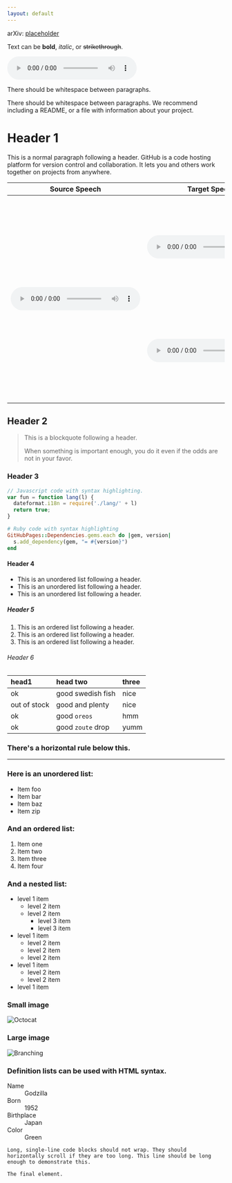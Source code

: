 ```yaml
---
layout: default
---
```

arXiv: <a href="placeholder">placeholder</a>

Text can be **bold**, _italic_, or ~~strikethrough~~.

<audio controls="controls"><source src="assets/wav/ref_audio1.wav" autoplay="">Your browser does not support the audio element.</audio>
  
There should be whitespace between paragraphs.

There should be whitespace between paragraphs. We recommend including a README, or a file with information about your project.

# Header 1

This is a normal paragraph following a header. GitHub is a code hosting platform for version control and collaboration. It lets you and others work together on projects from anywhere.

<div class="table-wrapper">
  <table>
  <thead>
  <tr>
      <th>Source Speech</th>
      <th>Target Speech</th>
      <th></th>
      <th>Conversion Speech</th>
  </tr>
  </thead>
  <tbody>
  <tr>
      <td style="text-align: center" rowspan="8"><audio controls="controls"><source src="assets/wav/ref_audio1.wav" autoplay="">Your browser does not support the audio element.</audio></td>
      <td style="text-align: center" rowspan="4"><audio controls="controls"><source src="assets/wav/ref_audio1.wav" autoplay="">Your browser does not support the audio element.</audio></td>
      <td style="text-align: center">Baseline</td>
      <td style="text-align: center"><audio controls="controls"><source src="assets/wav/ref_audio1.wav" autoplay="">Your browser does not support the audio element.</audio></td>
  </tr>
  <tr>
      <td style="text-align: center">Proposed</td>
      <td style="text-align: center"><audio controls="controls"><source src="wav/daily/1/proposed_f.wav" autoplay="">Your browser does not support the audio element.</audio></td>
      
  </tr>
  <tr>
    <td style="text-align: center">Proposed<font color="#FF0000"> w/o IBFs </font></td>
    <td style="text-align: center"><audio controls="controls"><source src="wav/daily/1/wo_ibf_f.wav" autoplay="">Your browser does not support the audio element.</audio></td>
    
  </tr>
  <tr>
    <td style="text-align: center">Proposed<font color="#FF0000"> w/o TG </font> </td>
    <td style="text-align: center"><audio controls="controls"><source src="wav/daily/1/wo_tg_f.wav" autoplay="">Your browser does not support the audio element.</audio></td>
    
  </tr>
  <tr>
      <td style="text-align: center" rowspan="4"><audio controls="controls"><source src="wav/target_m.wav" autoplay="">Your browser does not support the audio element.</audio></td>
      <td style="text-align: center">Baseline</td>
      <td style="text-align: center"><audio controls="controls"><source src="wav/daily/1/bl_m.wav" autoplay="">Your browser does not support the audio element.</audio></td>
      
  </tr>
<tr>
    <td style="text-align: center">Proposed</td>
    <td style="text-align: center"><audio controls="controls"><source src="wav/daily/1/proposed_m.wav" autoplay="">Your browser does not support the audio element.</audio></td>
    
</tr>
<tr>
  <td style="text-align: center">Proposed <font color="#FF0000">w/o IBFs</font> </td>
  <td style="text-align: center"><audio controls="controls"><source src="wav/daily/1/wo_ibf_m.wav" autoplay="">Your browser does not support the audio element.</audio></td>
  
</tr>
<tr>
  <td style="text-align: center">Proposed <font color="#FF0000">w/o TG</font> </td>
  <td style="text-align: center"><audio controls="controls"><source src="wav/daily/1/wo_tg_m.wav" autoplay="">Your browser does not support the audio element.</audio></td>
  
</tr>
  </tbody>
  </table></div>

## Header 2

> This is a blockquote following a header.
>
> When something is important enough, you do it even if the odds are not in your favor.

### Header 3

```js
// Javascript code with syntax highlighting.
var fun = function lang(l) {
  dateformat.i18n = require('./lang/' + l)
  return true;
}
```

```ruby
# Ruby code with syntax highlighting
GitHubPages::Dependencies.gems.each do |gem, version|
  s.add_dependency(gem, "= #{version}")
end
```

#### Header 4

*   This is an unordered list following a header.
*   This is an unordered list following a header.
*   This is an unordered list following a header.

##### Header 5

1.  This is an ordered list following a header.
2.  This is an ordered list following a header.
3.  This is an ordered list following a header.

###### Header 6

| head1        | head two          | three |
|:-------------|:------------------|:------|
| ok           | good swedish fish | nice  |
| out of stock | good and plenty   | nice  |
| ok           | good `oreos`      | hmm   |
| ok           | good `zoute` drop | yumm  |

### There's a horizontal rule below this.

* * *

### Here is an unordered list:

*   Item foo
*   Item bar
*   Item baz
*   Item zip

### And an ordered list:

1.  Item one
1.  Item two
1.  Item three
1.  Item four

### And a nested list:

- level 1 item
  - level 2 item
  - level 2 item
    - level 3 item
    - level 3 item
- level 1 item
  - level 2 item
  - level 2 item
  - level 2 item
- level 1 item
  - level 2 item
  - level 2 item
- level 1 item

### Small image

![Octocat](https://github.githubassets.com/images/icons/emoji/octocat.png)

### Large image

![Branching](https://guides.github.com/activities/hello-world/branching.png)


### Definition lists can be used with HTML syntax.

<dl>
<dt>Name</dt>
<dd>Godzilla</dd>
<dt>Born</dt>
<dd>1952</dd>
<dt>Birthplace</dt>
<dd>Japan</dd>
<dt>Color</dt>
<dd>Green</dd>
</dl>

```
Long, single-line code blocks should not wrap. They should horizontally scroll if they are too long. This line should be long enough to demonstrate this.
```

```
The final element.
```
